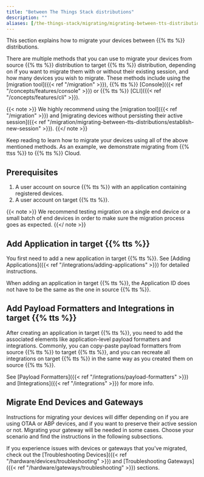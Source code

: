 ```yaml
---
title: "Between The Things Stack distributions"
description: ""
aliases: [/the-things-stack/migrating/migrating-between-tts-distributions]
---
```


This section explains how to migrate your devices between {{% tts %}} distributions.

<!--more-->

There are multiple methods that you can use to migrate your devices from source {{% tts %}} distribution to target {{% tts %}} distribution, depending on if you want to migrate them with or without their existing session, and how many devices you wish to migrate. These methods include using the [migration tool]({{< ref "/migration" >}}), {{% tts %}} [Console]({{< ref "/concepts/features/console" >}}) or {{% tts %}} [CLI]({{< ref "/concepts/features/cli" >}}).

{{< note >}} We highly recommend using the [migration tool]({{< ref "/migration" >}}) and [migrating devices without persisting their active session]({{< ref "/migration/migrating-between-tts-distributions/establish-new-session" >}}). {{</ note >}}

Keep reading to learn how to migrate your devices using all of the above mentioned methods. As an example, we demonstrate migrating from {{% ttss %}} to {{% tts %}} Cloud.

## Prerequisites

1. A user account on source {{% tts %}} with an application containing registered devices.
2. A user account on target {{% tts %}}.

{{< note >}} We recommend testing migration on a single end device or a small batch of end devices in order to make sure the migration process goes as expected. {{</ note >}}

## Add Application in target {{% tts %}}

You first need to add a new application in target {{% tts %}}. See [Adding Applications]({{< ref "/integrations/adding-applications" >}}) for detailed instructions.

When adding an application in target {{% tts %}}, the Application ID does not have to be the same as the one in source {{% tts %}}.

## Add Payload Formatters and Integrations in target {{% tts %}}

After creating an application in target {{% tts %}}, you need to add the associated elements like application-level payload formatters and integrations. Commonly, you can copy-paste payload formatters from source {{% tts %}} to target {{% tts %}}, and you can recreate all integrations on target {{% tts %}} in the same way as you created them on source {{% tts %}}.

See [Payload Formatters]({{< ref "/integrations/payload-formatters" >}}) and [Integrations]({{< ref "/integrations" >}}) for more info.

## Migrate End Devices and Gateways

Instructions for migrating your devices will differ depending on if you are using OTAA or ABP devices, and if you want to preserve their active session or not. Migrating your gateway will be needed in some cases. Choose your scenario and find the instructions in the following subsections.

If you experience issues with devices or gateways that you've migrated, check out the [Troubleshooting Devices]({{< ref "/hardware/devices/troubleshooting" >}}) and [Troubleshooting Gateways]({{< ref "/hardware/gateways/troubleshooting" >}}) sections.

